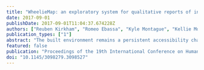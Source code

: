 ```yaml
---
title: "WheelieMap: an exploratory system for qualitative reports of inaccessibility in the built environment"
date: 2017-09-01
publishDate: 2017-09-01T11:04:37.674228Z
authors: ["Reuben Kirkham", "Romeo Ebassa", "Kyle Montague", "Kellie Morrissey", "Vasillis Vlachokyriakos", "Sebstian Weise", "Patrick Olivier"]
publication_types: ["1"]
abstract: "The built environment remains a persistent accessibility challenge for people with mobility impairments. Whilst platforms to report these inaccessible locations exist, the underlying documentation processes are verbose, time-consuming and fail to effectively communicate the barrier at hand. We propose WheelieMap, a platform which uses the motion of manual wheelchair users to support the identification and documentation of potentially problematic locations. WheelieMap captures and segments device video footage and GPS as evidence of the problematic space, which can then be shared with both other people with disabilities and the relevant authorities. We document the use of the WheelieMap prototype by both manual wheelchair users and planning experts through semi-structured interviews. The qualitative findings revealed this approach to be the most viable route for documenting inaccessibility, compared to the existing alternatives. We also offer guidance on how to design and develop similar community driven reporting and annotation systems in the accessibility setting."
featured: false
publication: "Proceedings of the 19th International Conference on Human-Computer Interaction with Mobile Devices and Services"
doi: "10.1145/3098279.3098527"
---
```


